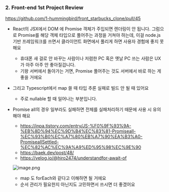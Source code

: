 ### 2. Front-end 1st Project Review

https://github.com/1-hummingbird/front_starbucks_clone/pull/45

- React의 JSX에서 DOM 에 Promise 객체가 주입되면 렌더링이 안 됩니다.
그럼으로 Promise를 해당 객체 타입으로 풀어주는 과정을 거쳐야 하는데,
이걸 node.js 기반 프레임워크를 쓰면서 클라이언트 화면에서 풀리게 하면
사용자 경험에 좋지 못해요
    - 휴대폰 새 걸로 안 바꾸는 사람이나 저렴한 PC 혹은 옛날 PC 쓰는 사람은 UX가 아주 아주 안 좋아질겁니다.
    - 기왕 서버에서 돌아가는 거면, Promise 풀어주는 것도 서버에서 바로 하는 게 좋을 거에요
- 그리고 Typescript에서 map 쓸 때 타입 추론 실패로 빌드 안 될 때 있어요
    - 주로 nullable 할 때 일어나는 부분입니다.
- Promise all의 경우 일부라도 실패하면 전체를 실패처리하기 때문에 사용 시 유의해야 해요
    - https://inpa.tistory.com/entry/JS-%F0%9F%93%9A-%EB%8D%94%EC%9D%B4%EC%83%81-Promiseall-%EC%93%B0%EC%A7%80%EB%A7%90%EA%B3%A0-PromiseallSettled-%EC%82%AC%EC%9A%A9%ED%95%98%EC%9E%90
    - https://baek.dev/post/48/
    - https://velog.io/@hiro2474/understandfor-await-of
    
    ![image.png](https://prod-files-secure.s3.us-west-2.amazonaws.com/c0d701d2-c1cf-42ae-a5e5-ab227ad3d939/6023c576-0dd2-4586-9ff5-ff107fdfc9cb/image.png)
    
    - map 도 forEach와 같다고 이해하면 될 거에요
    - 순서 관리가 필요한지 아닌지도 고민하면서 쓰시면 더 좋겠어요